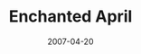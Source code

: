 ---
title: Enchanted April
date: 2007-04-20
opening_date: 2007-04-20
closing_date: 2007-05-05
layout: productions
playbill:
Theatre: Theatre Jacksonville
venue: Harold K. Smith Playhouse
cast:
- Lotty Wilton: Alexis Robbins
- Mellersh Wilton: Daniel Owen Dungan
- Rose Arnott: Cathy O'Brien
- Frederick Arnott: Roger Lowe
- Lady Caroline Bramble: Staci Cobb
- Antony Wilding: Jefferson Baker
- Mrs. Graves: Harolyn Sharpe
- Costanza: Katharine Scarborough
crew:
- Director: Michael Lipp
- Technical Direcor: Jefferey L. Wagoner
- Scenic Design: Kelly J. Wagoner
- Lighting Design: Jefferey L. Wagoner
- Costume Design: Tracy Olin
- Scenic Artist: Lisa Miyares
- Stage Manager: Shannon Jones
- Assistant Stage Manager: Noelle Jaycox
- Sound Design: Michael Lipp
- Properties:
  - Jefferey L. Wagoner
  - Kelly J. Wagoner
- Assistant Technical Director: Daniel Owen Dungan
- Poster Design: Caryl Butterley
- Watercolor Art: Shannon Hobbs
- Italian Consultant: Judy Pelaia
- Recorded Voice Over: Robert Pelaia
- Light Board Operation: Gloria Pepe
- Sound Board Operator: Cat McLeod
- Costume Assistant: Judy Gookin
- Running Crew:
  - Greg Odenwald
  - Abigail Saenz
- Set Construction:
  - James Bennett
  - Kristina Elliot
  - Frank Healy
  - Danielle Hudson
  - Andy Hunt
  - Caroline Hunt
  - Debbie Hurm
  - Shannon Jones
  - Gloria Pepe
  - Josh Pierre
  - Shirley Sacks
  - Abigail Saenz
  - Mark Stater
orchestra:
---